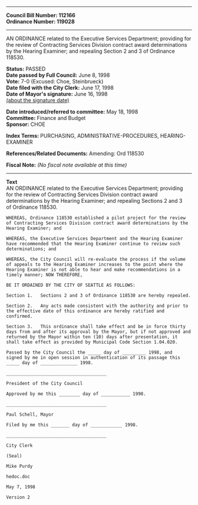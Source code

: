 * * * * *  
  
**Council Bill Number: [](#h0)[](#h2)112166**   
**Ordinance Number: 119028**  
  
* * * * *  
  
AN ORDINANCE related to the Executive Services Department; providing for the review of Contracting Services Division contract award determinations by the Hearing Examiner; and repealing Section 2 and 3 of Ordinance 118530.  
  
**Status:** PASSED   
**Date passed by Full Council:** June 8, 1998   
**Vote:** 7-0 (Excused: Choe, Steinbrueck)   
**Date filed with the City Clerk:** June 17, 1998   
**Date of Mayor's signature:** June 16, 1998   
[(about the signature date)](/~public/approvaldate.htm)   
  
  
**Date introduced/referred to committee:** May 18, 1998   
**Committee:** Finance and Budget   
**Sponsor:** CHOE   
  
**Index Terms:** PURCHASING, ADMINISTRATIVE-PROCEDURES, HEARING-EXAMINER  
  
**References/Related Documents:** Amending: Ord 118530  
  
**Fiscal Note:** *(No fiscal note available at this time)*  
  
* * * * *  
  
**Text**  
    AN ORDINANCE related to the Executive Services Department; providing  
    for the review of Contracting Services Division contract award  
    determinations by the Hearing Examiner; and repealing Sections 2 and 3  
    of Ordinance 118530.  
  
    WHEREAS, Ordinance 118530 established a pilot project for the review  
    of Contracting Services Division contract award determinations by the  
    Hearing Examiner; and  
  
    WHEREAS, the Executive Services Department and the Hearing Examiner  
    have recommended that the Hearing Examiner continue to review such  
    determinations; and  
  
    WHEREAS, the City Council will re-evaluate the process if the volume  
    of appeals to the Hearing Examiner increases to the point where the  
    Hearing Examiner is not able to hear and make recommendations in a  
    timely manner; NOW THEREFORE,  
  
    BE IT ORDAINED BY THE CITY OF SEATTLE AS FOLLOWS:  
  
    Section 1.   Sections 2 and 3 of Ordinance 118530 are hereby repealed.  
  
    Section 2.   Any acts made consistent with the authority and prior to  
    the effective date of this ordinance are hereby ratified and  
    confirmed.  
  
    Section 3.   This ordinance shall take effect and be in force thirty  
    days from and after its approval by the Mayor, but if not approved and  
    returned by the Mayor within ten (10) days after presentation, it  
    shall take effect as provided by Municipal Code Section 1.04.020.  
  
    Passed by the City Council the _____ day of _________ 1998, and  
    signed by me in open session in authentication of its passage this  
    _____ day of ______________ 1998.  
  
    ______________________________________  
  
    President of the City Council  
  
    Approved by me this ________ day of ___________ 1998.  
  
    ______________________________________  
  
    Paul Schell, Mayor  
  
    Filed by me this _______ day of ____________ 1998.  
  
    ______________________________________  
  
    City Clerk  
  
    (Seal)  
  
    Mike Purdy  
  
    hedoc.doc  
  
    May 7, 1998  
  
    Version 2  
